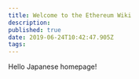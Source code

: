 ```yaml
---
title: Welcome to the Ethereum Wiki
description: 
published: true
date: 2019-06-24T10:42:47.905Z
tags: 
---
```


Hello Japanese homepage!